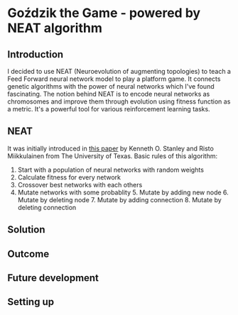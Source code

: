 # Goździk the Game - powered by NEAT algorithm

## Introduction

I decided to use NEAT (Neuroevolution of augmenting topologies) to teach a Feed Forward neural network model to play a platform game. It connects genetic algorithms with the power of neural networks which I've found fascinating. The notion behind NEAT is to encode neural networks as chromosomes and improve them through evolution using fitness function as a metric. It's a powerful tool for various reinforcement learning tasks.

## NEAT

It was initially introduced in [this paper](https://nn.cs.utexas.edu/downloads/papers/stanley.cec02.pdf) by Kenneth O. Stanley and Risto Miikkulainen from The University of Texas. Basic rules of this algorithm:
1. Start with a population of neural networks with random weights
2. Calculate fitness for every network
3. Crossover best networks with each others
4. Mutate networks with some probablity 
   5. Mutate by adding new node 
   6. Mutate by deleting node
   7. Mutate by adding connection
   8. Mutate by deleting connection


## Solution


## Outcome


## Future development


## Setting up